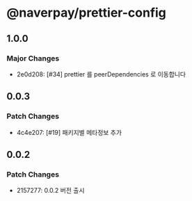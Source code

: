 # @naverpay/prettier-config

## 1.0.0

### Major Changes

- 2e0d208: [#34] prettier 를 peerDependencies 로 이동합니다

## 0.0.3

### Patch Changes

- 4c4e207: [#19] 패키지별 메타정보 추가

## 0.0.2

### Patch Changes

- 2157277: 0.0.2 버전 출시
